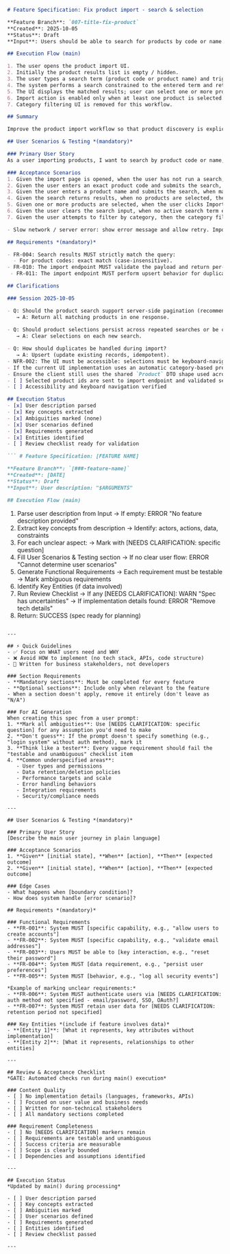 ```markdown
# Feature Specification: Fix product import - search & selection

**Feature Branch**: `007-title-fix-product`  
**Created**: 2025-10-05  
**Status**: Draft  
**Input**: Users should be able to search for products by code or name. Before searching, no results should be displayed. The results must match the search criteria only. Users must select one or more products before importing — importing without selection should not be allowed. Also, remove the current category filter.

## Execution Flow (main)

1. The user opens the product import UI.
2. Initially the product results list is empty / hidden.
3. The user types a search term (product code or product name) and triggers search.
4. The system performs a search constrained to the entered term and returns matching products only.
5. The UI displays the matched results; user can select one or more products.
6. Import action is enabled only when at least one product is selected.
7. Category filtering UI is removed for this workflow.

## Summary

Improve the product import workflow so that product discovery is explicit and deterministic. The UI must not show any results before the user performs a search. Search must match only on the provided code or name (no fuzzy/all results). Users must explicitly select products to import; importing without selection is prohibited. The existing category filter must be removed from the import UI.

## User Scenarios & Testing *(mandatory)*

### Primary User Story
As a user importing products, I want to search by product code or name, see only relevant matches, select specific products, and import only those selected items. This prevents accidental imports and improves performance by avoiding pre-loading the entire product catalog.

### Acceptance Scenarios
1. Given the import page is opened, when the user has not run a search, then the product results list is empty or hidden.
2. Given the user enters an exact product code and submits the search, when matching products exist, then only products whose code equals the query are returned.
3. Given the user enters a product name and submits the search, when matching products exist, then only products whose name contains the query (case-insensitive) are returned.
4. Given the search returns results, when no products are selected, then the Import button is disabled and an appropriate message or tooltip indicates selection is required.
5. Given one or more products are selected, when the user clicks Import, then the selected products are sent to the import endpoint and a success/failure summary is shown.
6. Given the user clears the search input, when no active search term exists, then the results list returns to empty/hidden.
7. Given the user attempts to filter by category, then the category filter is not present (removed from UI).

- Slow network / server error: show error message and allow retry. Import should be idempotent or guarded to avoid duplicates.

## Requirements *(mandatory)*

- FR-004: Search results MUST strictly match the query:
  - For product codes: exact match (case-insensitive).
- FR-010: The import endpoint MUST validate the payload and return per-item success/failure details.
 - FR-011: The import endpoint MUST perform upsert behavior for duplicates (idempotent): update existing records when identifiers match and report which items were created vs updated.

## Clarifications

### Session 2025-10-05

- Q: Should the product search support server-side pagination (recommended for larger catalogs), or should it return all matching products in one response?
   → A: Return all matching products in one response.
 
- Q: Should product selections persist across repeated searches or be cleared when a new search runs?
   → A: Clear selections on each new search.

- Q: How should duplicates be handled during import?
   → A: Upsert (update existing records, idempotent).
- NFR-002: The UI must be accessible: selections must be keyboard-navigable and screen-reader friendly.
- If the current UI implementation uses an automatic category-based pre-load, that logic must be removed or disabled.
- Ensure the client still uses the shared `Product` DTO shape used across the app to avoid mapping mismatches.
- [ ] Selected product ids are sent to import endpoint and validated server-side
- [ ] Accessibility and keyboard navigation verified

## Execution Status
- [x] User description parsed
- [x] Key concepts extracted
- [x] Ambiguities marked (none)
- [x] User scenarios defined
- [x] Requirements generated
- [x] Entities identified
- [ ] Review checklist ready for validation

``` # Feature Specification: [FEATURE NAME]

**Feature Branch**: `[###-feature-name]`  
**Created**: [DATE]  
**Status**: Draft  
**Input**: User description: "$ARGUMENTS"

## Execution Flow (main)
```
1. Parse user description from Input
   → If empty: ERROR "No feature description provided"
2. Extract key concepts from description
   → Identify: actors, actions, data, constraints
3. For each unclear aspect:
   → Mark with [NEEDS CLARIFICATION: specific question]
4. Fill User Scenarios & Testing section
   → If no clear user flow: ERROR "Cannot determine user scenarios"
5. Generate Functional Requirements
   → Each requirement must be testable
   → Mark ambiguous requirements
6. Identify Key Entities (if data involved)
7. Run Review Checklist
   → If any [NEEDS CLARIFICATION]: WARN "Spec has uncertainties"
   → If implementation details found: ERROR "Remove tech details"
8. Return: SUCCESS (spec ready for planning)
```

---

## ⚡ Quick Guidelines
- ✅ Focus on WHAT users need and WHY
- ❌ Avoid HOW to implement (no tech stack, APIs, code structure)
- 👥 Written for business stakeholders, not developers

### Section Requirements
- **Mandatory sections**: Must be completed for every feature
- **Optional sections**: Include only when relevant to the feature
- When a section doesn't apply, remove it entirely (don't leave as "N/A")

### For AI Generation
When creating this spec from a user prompt:
1. **Mark all ambiguities**: Use [NEEDS CLARIFICATION: specific question] for any assumption you'd need to make
2. **Don't guess**: If the prompt doesn't specify something (e.g., "login system" without auth method), mark it
3. **Think like a tester**: Every vague requirement should fail the "testable and unambiguous" checklist item
4. **Common underspecified areas**:
   - User types and permissions
   - Data retention/deletion policies  
   - Performance targets and scale
   - Error handling behaviors
   - Integration requirements
   - Security/compliance needs

---

## User Scenarios & Testing *(mandatory)*

### Primary User Story
[Describe the main user journey in plain language]

### Acceptance Scenarios
1. **Given** [initial state], **When** [action], **Then** [expected outcome]
2. **Given** [initial state], **When** [action], **Then** [expected outcome]

### Edge Cases
- What happens when [boundary condition]?
- How does system handle [error scenario]?

## Requirements *(mandatory)*

### Functional Requirements
- **FR-001**: System MUST [specific capability, e.g., "allow users to create accounts"]
- **FR-002**: System MUST [specific capability, e.g., "validate email addresses"]  
- **FR-003**: Users MUST be able to [key interaction, e.g., "reset their password"]
- **FR-004**: System MUST [data requirement, e.g., "persist user preferences"]
- **FR-005**: System MUST [behavior, e.g., "log all security events"]

*Example of marking unclear requirements:*
- **FR-006**: System MUST authenticate users via [NEEDS CLARIFICATION: auth method not specified - email/password, SSO, OAuth?]
- **FR-007**: System MUST retain user data for [NEEDS CLARIFICATION: retention period not specified]

### Key Entities *(include if feature involves data)*
- **[Entity 1]**: [What it represents, key attributes without implementation]
- **[Entity 2]**: [What it represents, relationships to other entities]

---

## Review & Acceptance Checklist
*GATE: Automated checks run during main() execution*

### Content Quality
- [ ] No implementation details (languages, frameworks, APIs)
- [ ] Focused on user value and business needs
- [ ] Written for non-technical stakeholders
- [ ] All mandatory sections completed

### Requirement Completeness
- [ ] No [NEEDS CLARIFICATION] markers remain
- [ ] Requirements are testable and unambiguous  
- [ ] Success criteria are measurable
- [ ] Scope is clearly bounded
- [ ] Dependencies and assumptions identified

---

## Execution Status
*Updated by main() during processing*

- [ ] User description parsed
- [ ] Key concepts extracted
- [ ] Ambiguities marked
- [ ] User scenarios defined
- [ ] Requirements generated
- [ ] Entities identified
- [ ] Review checklist passed

---
